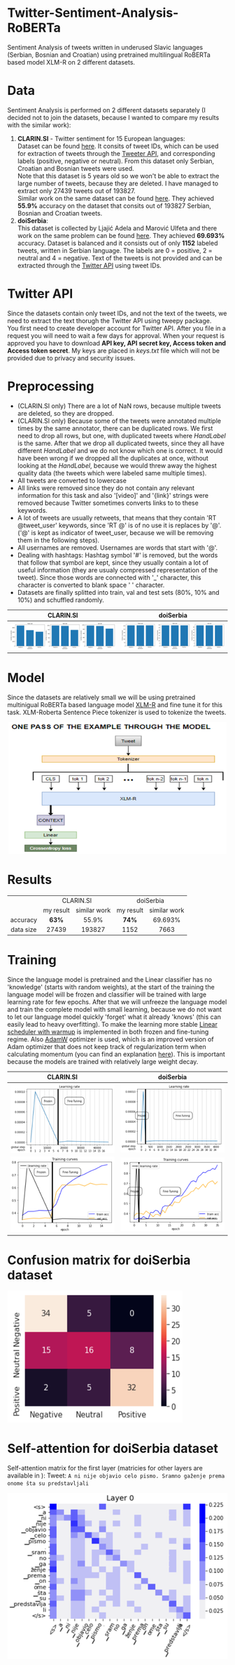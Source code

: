 # Twitter-Sentiment-Analysis-RoBERTa
Sentiment Analysis of tweets written in underused Slavic languages (Serbian, Bosnian and Croatian) using pretrained multilingual RoBERTa based model XLM-R on 2 different datasets.

# Data
Sentiment Analysis is performed on 2 different datasets separately (I decided not to join the datasets, because I wanted to compare my results with the similar work):<br />
1. **CLARIN.SI** - Twitter sentiment for 15 European languages:<br />
Dataset can be found [here](https://www.clarin.si/repository/xmlui/handle/11356/1054). It consits of tweet IDs, which can be used for extraction of tweets through the [Tweeter API](https://developer.twitter.com/en/docs/twitter-api), and corresponding labels (positive, negative or neutral). From this dataset only Serbian, Croatian and Bosnian tweets were used.<br />
Note that this dataset is 5 years old so we won't be able to extract the large number of tweets, because they are deleted. I have managed to extract only 27439 tweets out of 193827. <br />
Similar work on the same dataset can be found [here](https://journals.plos.org/plosone/article?id=10.1371/journal.pone.0155036). They achieved **55.9%** accuracy on the dataset that consits out of 193827 Serbian, Bosnian and Croatian tweets. 
2. **doiSerbia**:<br />
This dataset is collected by Ljajić Adela and Marović Ulfeta and there work on the same problem can be found [here](http://www.doiserbia.nb.rs/img/doi/1820-0214/2019/1820-02141800013L.pdf). They achieved **69.693%** accuracy. Dataset is balanced and it consists out of only **1152** labeled tweets, written in Serbian language. The labels are 0 = positive, 2 = neutral and 4 = negative. Text of the tweets is not provided and can be extracted through the [Twitter API](https://developer.twitter.com/en/docs/twitter-api) using tweet IDs.

# Twitter API
Since the datasets contain only tweet IDs, and not the text of the tweets, we need to extract the text thorugh the Twitter API using tweepy package.<br />
You first need to create developer account for Twitter API. After you file in a request you will need to wait a few days for approval. When your request is approved you have to download **API key, API secret key, Access token and Access token secret**. My keys are placed in *keys.txt* file which will not be provided due to privacy and security issues.

# Preprocessing
* (CLARIN.SI only) There are a lot of NaN rows, because multiple tweets are deleted, so they are dropped.
* (CLARIN.SI only) Because some of the tweets were annotated multiple times by the same annotator, there can be duplicated rows. We first need to drop all rows, but one, with duplicated tweets where *HandLabel* is the same. After that we drop all duplicated tweets, since they all have different *HandLabel* and we do not know which one is correct. It would have been wrong if we dropped all the duplicates at once, without looking at the *HandLabel*, because we would threw away the highest quality data (the tweets which were labeled same multiple times).
* All tweets are converted to lowercase
* All links were removed since they do not contain any relevant information for this task and also '[video]' and '{link}' strings were removed because Twitter sometimes converts links to to these keywords.
* A lot of tweets are usually retweets, that means that they contain 'RT @tweet_user' keywords, since 'RT @' is of no use it is replaces by '@'. ('@' is kept as indicator of tweet_user, because we will be removing them in the following steps).
* All usernames are removed. Usernames are words that start with '@'.
* Dealing with hashtags: Hashtag symbol '#' is removed, but the words that follow that symbol are kept, since they usually contain a lot of useful information (they are usualy compressed representation of the tweet). Since those words are connected with '_' character, this character is converted to blank space ' ' character.
* Datasets are finally splitted into train, val and test sets (80%, 10% and 10%) and schuffled randomly.<br />

CLARIN.SI | doiSerbia
:--------:|:---------:
![d1](https://github.com/Data-Science-kosta/Twitter-Sentiment-Analysis-RoBERTa/blob/main/garbage/d1.png)   | ![d2](https://github.com/Data-Science-kosta/Twitter-Sentiment-Analysis-RoBERTa/blob/main/garbage/d2.png)

# Model
Since the datasets are relatively small we will be using pretrained multinigual RoBERTa based language model [XLM-R](https://ai.facebook.com/blog/-xlm-r-state-of-the-art-cross-lingual-understanding-through-self-supervision/) and fine tune it for this task. XLM-Roberta Sentence Piece tokenizer is used to tokenize the tweets.<br />

<p align="center">
<img src="garbage/model.png" width="500" height="300"/>
</p>

# Results

<table>
    <tbody>
        <tr>
          <td align = 'center'>
            </td>
          <td colspan = 2  align = 'center'>
            CLARIN.SI
           </td>
          <td colspan = 2  align = 'center'>
            doiSerbia
           </td>
        </tr>
        <tr>
          <td  align = 'center'>
            </td>
          <td  align = 'center'>
            my result
           </td>
          <td  align = 'center'>
            similar work
          </td>
          <td  align = 'center'>
            my result
           </td>
          <td align = 'center'>
            similar work
           </td>
        </tr>
       <tr>
         <td  align = 'center'>
           accuracy
           </td>
         <td  align = 'center'>
           <b>
           63%
            </b>
           </td>
         <td  align = 'center'>
           55.9%
           </td>
         <td  align = 'center'>
           <b>
           74%
             </b>
           </td>
         <td  align = 'center'>
           69.693%
           </td>
         </tr>
       <tr>
         <td align = 'center'>
           data size
           </td>
         <td  align = 'center'>
           27439
           </td>
         <td align = 'center'>
           193827
           </td>
         <td align = 'center'>
           1152
           </td>
         <td align = 'center'>
           7663
           </td>
    </tbody>
</table>

# Training 
Since the language model is pretrained and the Linear classifier has no 'knowledge' (starts with random weights), at the start of the training the language model will be frozen and classifier will be trained with large learning rate for few epochs. After that we will unfreeze the language model and train the complete model with small learning, because we do not want to let our language model quickly 'forget' what it already 'knows' (this can easily lead to heavy overfitting). To make the learning more stable [Linear scheduler with warmup](https://huggingface.co/transformers/main_classes/optimizer_schedules.html#transformers.get_linear_schedule_with_warmup) is implemented in both frozen and fine-tuning regime. Also [AdamW](https://huggingface.co/transformers/main_classes/optimizer_schedules.html#transformers.AdamW) optimizer is used, which is an improved version of Adam optimizer that does not keep track of regularization term when calculating momentum (you can find an explanation [here](https://towardsdatascience.com/why-adamw-matters-736223f31b5d)). This is important because the models are trained with relatively large weight decay.<br />

CLARIN.SI | doiSerbia
:--------:|:---------:
![d1](https://github.com/Data-Science-kosta/Twitter-Sentiment-Analysis-RoBERTa/blob/main/garbage/lr_d1.png)   | ![d2](https://github.com/Data-Science-kosta/Twitter-Sentiment-Analysis-RoBERTa/blob/main/garbage/lr_d2.png)
![d1](https://github.com/Data-Science-kosta/Twitter-Sentiment-Analysis-RoBERTa/blob/main/garbage/acc_d1.png)   | ![d2](https://github.com/Data-Science-kosta/Twitter-Sentiment-Analysis-RoBERTa/blob/main/garbage/acc_d2.png)

# Confusion matrix for doiSerbia dataset

<p align="left">
<img src="garbage/cm_d2.png" width="400" height="300"/>
</p>

# Self-attention for doiSerbia dataset
Self-attention matrix for the first layer (matricies for other layers are available in ):
Tweet: `A ni nije objavio celo pismo. Sramno gaženje prema onome šta su predstavljali`

<p align="left">
<img src="garbage/att_l0_d2.png" />
</p>

